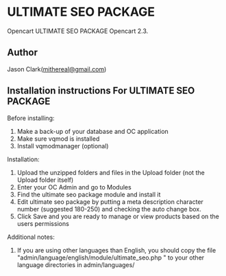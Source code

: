 ULTIMATE SEO PACKAGE
=====================

Opencart ULTIMATE SEO PACKAGE Opencart 2.3.


Author
-------
Jason Clark(mithereal@gmail.com)

Installation instructions For ULTIMATE SEO PACKAGE
-------------------------------------------------

Before installing:

1.  Make a back-up of your database and OC application 
2.  Make sure vqmod is installed
3.  Install vqmodmanager (optional)

Installation:

1.  Upload the unzipped folders and files in the Upload folder (not the Upload folder itself)
2.  Enter your OC Admin and go to Modules
4.  Find the ultimate seo package module and install it
5.  Edit ultimate seo package by putting a meta description character number (suggested 180-250) and checking the auto change box.
6.  Click Save and you are ready to manage or view products based on the users permissions

 
Additional notes: 

1.  If you are using other languages than English, you should copy the file "admin/language/english/module/ultimate_seo.php " to your other language directories in admin/languages/
